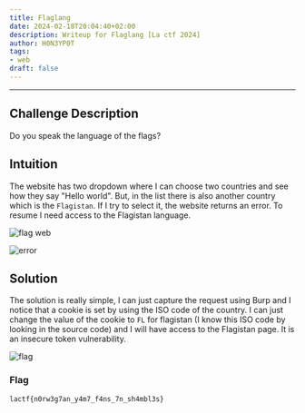 ```yaml
---
title: Flaglang
date: 2024-02-18T20:04:40+02:00
description: Writeup for Flaglang [La ctf 2024]
author: H0N3YP0T
tags:
- web
draft: false
---
```

___

## Challenge Description

Do you speak the language of the flags?

## Intuition

The website has two dropdown where I can choose two countries and see how they say "Hello world". But, in the list there is also another country
which is the `Flagistan`. If I try to select it, the website returns an error. To resume I need access to the Flagistan language.

![flag web](/images/lactf_2024/flag_chall.png)

![error](/images/lactf_2024/flagistan.png)

## Solution

The solution is really simple, I can just capture the request using Burp and I notice that a cookie is set by using the ISO code of the country. I can just change the value of the cookie to `FL` for flagistan (I know this ISO code by looking in the source code) and I will have access to the Flagistan page. It is an insecure token vulnerability.

![flag](/images/lactf_2024/flag_flagistan.png)

### Flag

`lactf{n0rw3g7an_y4m7_f4ns_7n_sh4mbl3s}`

